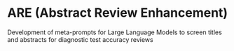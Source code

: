 # ARE (Abstract Review Enhancement)
Development of meta-prompts for Large Language Models to screen titles and abstracts for diagnostic test accuracy reviews
